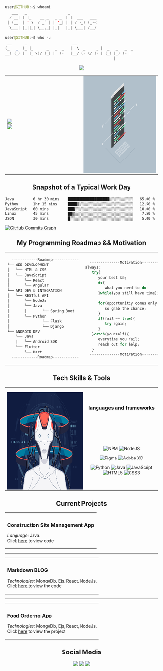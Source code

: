 ```java {monaco}
user@GITHUB:~$ whoami
   ___   _                   _            
  / __| | |_    __ _   _ _  | |  ___   ___
 | (__  | ' \  / _` | | '_| | | / -_) (_-<
  \___| |_||_| \__,_| |_|   |_| \___| /__/

user@GITHUB:~$ who -u
 __      _                     __                           
(_   _  (_ |_      _   _  _   |  \  _     _ |  _   _   _  _ 
__) (_) |  |_ \)/ (_| |  (-   |__/ (- \/ (- | (_) |_) (- |  
                                                  |   
```


<!-- #### I am a junior software engineer and blockchain developer with a passion for developing innovative solutions. -->
<p align="center">
  <img src="https://capsule-render.vercel.app/api?type=waving&color=gradient&height=60&section=footer"/>
</p>

<table border=0.1px>
  <tr>
    <td valign="center"><img src="https://github-readme-stats.vercel.app/api?username=charlesncn&count_private=true&show_icons=true&theme=react&hide_title=true"/> <br>
            <img src="https://github-readme-stats.vercel.app/api/top-langs/?username=charlesncn&layout=compact&theme=react&hide_title=true&langs_count=10&card_width=443)](https://github.com/charlesncn/github-readme-stats"/>
    </td>
    <td valign="center" width="50%">
            <img align="right" alt="GIF" src="https://raw.githubusercontent.com/charlesncn/files/main/gif.gif?raw=true" width="500" height="320"/>
  </tr>
</table>

<div align="center">

## Snapshot of a Typical Work Day
   
</div>

```
Java         6 hr 30 mins    ███████████████████░░░░░░░░░░░   65.00 %
Python       1hr 15 mins     ████▒░░░░░░░░░░░░░░░░░░░░░░░░░   12.50 %
JavaScript   60 mins         ███░░░░░░░░░░░░░░░░░░░░░░░░░░░   10.00 %
Linux        45 mins         ██▒░░░░░░░░░░░░░░░░░░░░░░░░░░░    7.50 %
JSON         30 mins         █░░░░░░░░░░░░░░░░░░░░░░░░░░░░░    5.00 %
```

<!-- <a href="http://www.github.com/charlesncn"><img src="https://github-readme-streak-stats.herokuapp.com/?user=charlesncn&stroke=ffffff&background=1c1917&ring=0891b2&fire=0891b2&currStreakNum=ffffff&currStreakLabel=0891b2&sideNums=ffffff&sideLabels=ffffff&dates=ffffff&hide_border=true" /></a> -->

<a href="http://www.github.com/charlesncn"><img src="https://activity-graph.herokuapp.com/graph?username=charlesncn&bg_color=1b212e&color=ffffff&line=0891b2&point=ffffff&area_color=1c1917&area=true&hide_border=true&custom_title=GitHub%20Commits%20Graph" alt="GitHub Commits Graph" /></a>

<div align="center">
  
## My Programming Roadmap && Motivation
  
</div>


<table align="center">
  <tr>
    <td>
<p>
          
```python
  ------------Roadmap------------
└── WEB DEVELOPMENT               
│   └── HTML & CSS                
│   └── JavaScript                
│       └── React                 
│       └── Angular               
└── API DEV & INTEGRATION       
│   └── RESTful API               
│       └── NodeJs                
│       └── Java                  
│       │       └── Spring Boot   
│       └── Python                
│               └── Flask         
│               └── Django        
└── ANDROID DEV                   
    └── Java                      
    |   └── Android SDK           
    └── Flutter                   
        └── Dart                  
  ------------Roadmap------------
```
</p>
    </td>
    <td>
<p>
          
```js
  --------------Motivation--------------  
always:
   try{
      your best &&;
      do{
         what you need to do;
      }while(you still have time);
   
      for(opportunitiy comes only once){
         so grab the chance;
      }
      if(fail == true){
         try again;
      }
   }catch(yourself){
      everytime you fail;
      reach out for help;
   }
  --------------Motivation--------------  
```
</p>
    </td>
  </tr>
</table>


<div align="center">
   
   
        
## Tech Skills & Tools

</div>

<table>
  <td>
<p>
   <img align="right" alt="GIF" src="https://raw.githubusercontent.com/charlesncn/files/main/ai.gif?raw=true" width="450" height="320"/>
</p>
    </td>
    <td aligh="center">
<div align="center">
   
### languages and frameworks
   <br>
   <br>
   <br>
   <br>
   <br>

   
![NPM](https://img.shields.io/badge/NPM-3670A0?style=for-the-badge&logo=npm&logoColor=white)
![NodeJS](https://img.shields.io/badge/node.js-3670A0?style=for-the-badge&logo=node.js&logoColor=white)
       
![Figma](https://img.shields.io/badge/figma-3670A0?style=for-the-badge&logo=figma&logoColor=white)
![Adobe XD](https://img.shields.io/badge/Adobe%20XD-3670A0?style=for-the-badge&logo=Adobe%20XD&logoColor=#FF61F6)

![Python](https://img.shields.io/badge/python-3670A0?style=for-the-badge&logo=python&logoColor=ffdd54)
![Java](https://img.shields.io/badge/java-3670A0?style=for-the-badge&logo=java&logoColor=white)
![JavaScript](https://img.shields.io/badge/javascript-3670A0?style=for-the-badge&logo=javascript&logoColor=%23F7DF1E)
![HTML5](https://img.shields.io/badge/html5-3670A0?style=for-the-badge&logo=html5&logoColor=white)
![CSS3](https://img.shields.io/badge/css3-3670A0?style=for-the-badge&logo=css3&logoColor=white)

</div>
    </td>
  </tr>
</table>
   


<div align="center">
   
   ## Current Projects
</div>

<div width="200">
   
<table border="0px" width="20%">
  <tr>
    <td valign="center">
       <tr>
          <td>

### Construction Site Management App
*Language:* Java.\
Click [here](https://github.com/charlesncn/CPMS) to view code
          </td>
       </tr>
    </td>      
  </tr>
</table>

</div>
   
---

<div align="center">
   
<table border="0px" width="20%">
  <tr>
    <td valign="center">
       <tr>
          <td>

### Markdown BLOG
*Technologies:* MongoDb, Ejs, React, NodeJs.\
Click [here ](https://github.com/charlesncn/Mern_Blog) to view the code
          </td>
       </tr>
    </td>      
  </tr>
</table>

</div>
   
---
   
<div align="right">
<table border="0px" width="20%">
  <tr>
    <td valign="center">
       <tr>
          <td>
             
### Food Orderng App
*Technologies:* MongoDb, Ejs, React, NodeJs.\
Click [here](https://github.com/charlesncn/food_ordering_mern) to view the project
          </td>
       </tr>
    </td>      
  </tr>
</table>
</div>



<!-- 
<p align="center">
   <img src="https://raw.githubusercontent.com/charlesncn/files/main/image.png"/>        
<p> -->
   
<!-- <div> -->

<div align="center">
        
## Social Media
        
<p><a href="https://www.twitter.com/netcn3"><img src="https://img.shields.io/badge/twitter-%231DA1F2.svg?&style=for-the-badge&logo=twitter&logoColor=white" height=25></a> <a href="https://www.linkedin.com/in/njugunacharles"><img src="https://img.shields.io/badge/linkedin-%230077B5.svg?&style=for-the-badge&logo=linkedin&logoColor=white" height=25></a> <a href="https://www.instagram.com/cn5.0/"><img src="https://img.shields.io/badge/instagram-%23E4405F.svg?&style=for-the-badge&logo=instagram&logoColor=white" height=25></a> </p>
</div>

